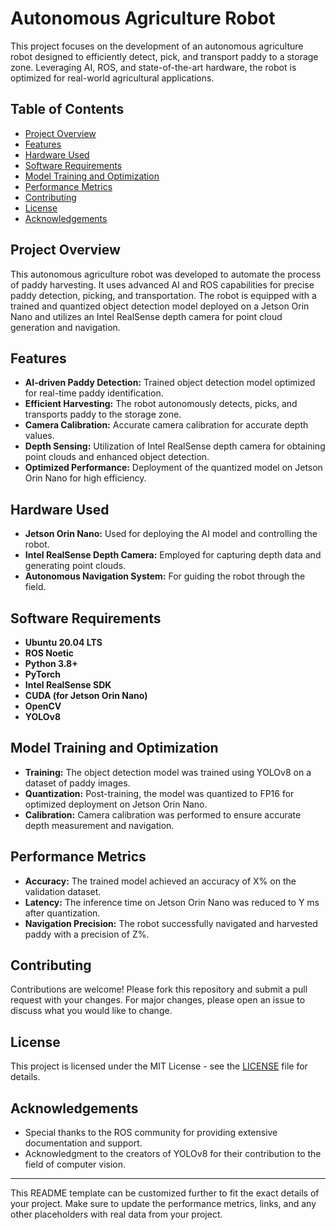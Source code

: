 # Autonomous Agriculture Robot

This project focuses on the development of an autonomous agriculture robot designed to efficiently detect, pick, and transport paddy to a storage zone. Leveraging AI, ROS, and state-of-the-art hardware, the robot is optimized for real-world agricultural applications.

## Table of Contents

- [Project Overview](#project-overview)
- [Features](#features)
- [Hardware Used](#hardware-used)
- [Software Requirements](#software-requirements)
- [Model Training and Optimization](#model-training-and-optimization)
- [Performance Metrics](#performance-metrics)
- [Contributing](#contributing)
- [License](#license)
- [Acknowledgements](#acknowledgements)

## Project Overview

This autonomous agriculture robot was developed to automate the process of paddy harvesting. It uses advanced AI and ROS capabilities for precise paddy detection, picking, and transportation. The robot is equipped with a trained and quantized object detection model deployed on a Jetson Orin Nano and utilizes an Intel RealSense depth camera for point cloud generation and navigation.

## Features

- **AI-driven Paddy Detection:** Trained object detection model optimized for real-time paddy identification.
- **Efficient Harvesting:** The robot autonomously detects, picks, and transports paddy to the storage zone.
- **Camera Calibration:** Accurate camera calibration for accurate depth values.
- **Depth Sensing:** Utilization of Intel RealSense depth camera for obtaining point clouds and enhanced object detection.
- **Optimized Performance:** Deployment of the quantized model on Jetson Orin Nano for high efficiency.

## Hardware Used

- **Jetson Orin Nano:** Used for deploying the AI model and controlling the robot.
- **Intel RealSense Depth Camera:** Employed for capturing depth data and generating point clouds.
- **Autonomous Navigation System:** For guiding the robot through the field.

## Software Requirements

- **Ubuntu 20.04 LTS**
- **ROS Noetic**
- **Python 3.8+**
- **PyTorch**
- **Intel RealSense SDK**
- **CUDA (for Jetson Orin Nano)**
- **OpenCV**
- **YOLOv8**



## Model Training and Optimization

- **Training:** The object detection model was trained using YOLOv8 on a dataset of paddy images.
- **Quantization:** Post-training, the model was quantized to FP16 for optimized deployment on Jetson Orin Nano.
- **Calibration:** Camera calibration was performed to ensure accurate depth measurement and navigation.

## Performance Metrics

- **Accuracy:** The trained model achieved an accuracy of X% on the validation dataset.
- **Latency:** The inference time on Jetson Orin Nano was reduced to Y ms after quantization.
- **Navigation Precision:** The robot successfully navigated and harvested paddy with a precision of Z%.

## Contributing

Contributions are welcome! Please fork this repository and submit a pull request with your changes. For major changes, please open an issue to discuss what you would like to change.

## License

This project is licensed under the MIT License - see the [LICENSE](LICENSE) file for details.

## Acknowledgements

- Special thanks to the ROS community for providing extensive documentation and support.
- Acknowledgment to the creators of YOLOv8 for their contribution to the field of computer vision.

---

This README template can be customized further to fit the exact details of your project. Make sure to update the performance metrics, links, and any other placeholders with real data from your project.
